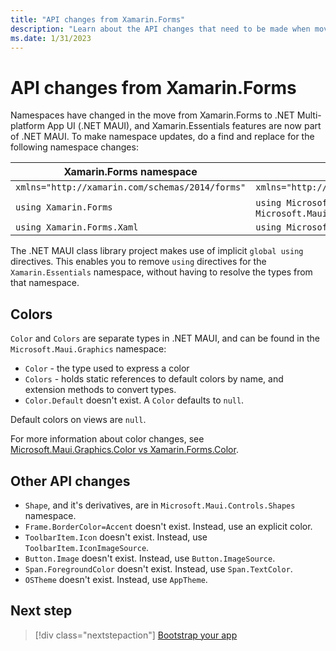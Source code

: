 ```yaml
---
title: "API changes from Xamarin.Forms"
description: "Learn about the API changes that need to be made when moving from Xamarin.Forms to .NET MAUI."
ms.date: 1/31/2023
---
```


# API changes from Xamarin.Forms

Namespaces have changed in the move from Xamarin.Forms to .NET Multi-platform App UI (.NET MAUI), and Xamarin.Essentials features are now part of .NET MAUI. To make namespace updates, do a find and replace for the following namespace changes:

| Xamarin.Forms namespace | .NET MAUI namespace(s) |
| --- | --- |
| `xmlns="http://xamarin.com/schemas/2014/forms"` | `xmlns="http://schemas.microsoft.com/dotnet/2021/maui"` |
| `using Xamarin.Forms` | `using Microsoft.Maui` and `using Microsoft.Maui.Controls` |
| `using Xamarin.Forms.Xaml` | `using Microsoft.Maui.Controls.Xaml` |

The .NET MAUI class library project makes use of implicit `global using` directives. This enables you to remove `using` directives for the `Xamarin.Essentials` namespace, without having to resolve the types from that namespace.

## Colors

`Color` and `Colors` are separate types in .NET MAUI, and can be found in the `Microsoft.Maui.Graphics` namespace:

- `Color` - the type used to express a color
- `Colors` - holds static references to default colors by name, and extension methods to convert types.
- `Color.Default` doesn't exist. A `Color` defaults to `null`.

Default colors on views are `null`.

For more information about color changes, see [Microsoft.Maui.Graphics.Color vs Xamarin.Forms.Color](https://gist.github.com/hartez/593fc3fb87035a3aedc91657e9c15ab3).

## Other API changes

- `Shape`, and it's derivatives, are in `Microsoft.Maui.Controls.Shapes` namespace.
- `Frame.BorderColor=Accent` doesn't exist. Instead, use an explicit color.
- `ToolbarItem.Icon` doesn't exist. Instead, use `ToolbarItem.IconImageSource`.
- `Button.Image` doesn't exist. Instead, use `Button.ImageSource`.
- `Span.ForegroundColor` doesn't exist. Instead, use `Span.TextColor`.
- `OSTheme` doesn't exist. Instead, use `AppTheme`.

## Next step

> [!div class="nextstepaction"]
> [Bootstrap your app](bootstrap.md)
